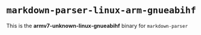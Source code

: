 # `markdown-parser-linux-arm-gnueabihf`

This is the **armv7-unknown-linux-gnueabihf** binary for `markdown-parser`
